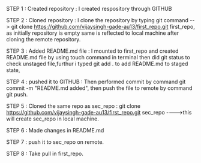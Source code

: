  
 
STEP 1 :  Created repository  : I created respository through GITHUB

STEP 2 :  Cloned repository   : I clone the repository by typing git command --> git clone https://github.com/vijaysingh-gade-au13/first_repo.git first_repo,
                               as initially repository is empty same is reflected to local machine after cloning the remote repository.

STEP 3 :  Added README.md file : I mounted to first_repo and created README.md file by using touch command in terminal
                               then did git status to check unstaged file,furthur i typed git add . to add README.md to staged state,
                              

STEP 4 :  pushed it to GITHUB  : Then performed commit by command git commit -m "README.md added",
                               then push the file to remote by command  git push.
                               

STEP 5 : Cloned the same repo as sec_repo : git clone https://github.com/vijaysingh-gade-au13/first_repo.git sec_repo ---->this will create sec_repo in local machine.

STEP 6 : Made changes in README.md

STEP 7 : push it to sec_repo on remote.

STEP 8 : Take pull in first_repo.                                      
